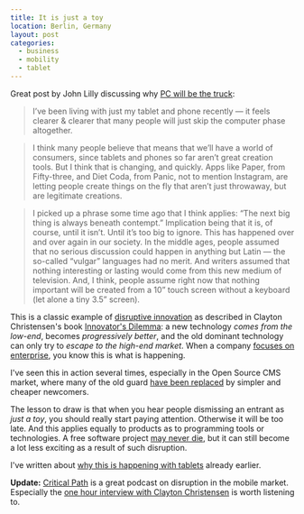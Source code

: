 ```yaml
---
title: It is just a toy
location: Berlin, Germany
layout: post
categories:
  - business
  - mobility
  - tablet
---
```

Great post by John Lilly discussing why [PC will be the truck](http://lilly.tumblr.com/post/23719699951/computers-trucks):

> I’ve been living with just my tablet and phone recently — it feels clearer & clearer that many people will just skip the computer phase altogether.

> I think many people believe that means that we’ll have a world of consumers, since tablets and phones so far aren’t great creation tools. But I think that is changing, and quickly. Apps like Paper, from Fifty-three, and Diet Coda, from Panic, not to mention Instagram, are letting people create things on the fly that aren’t just throwaway, but are legitimate creations.

> I picked up a phrase some time ago that I think applies: “The next big thing is always beneath contempt.” Implication being that it is, of course, until it isn’t. Until it’s too big to ignore. This has happened over and over again in our society. In the middle ages, people assumed that no serious discussion could happen in anything but Latin — the so-called “vulgar” languages had no merit. And writers assumed that nothing interesting or lasting would come from this new medium of television. And, I think, people assume right now that nothing important will be created from a 10” touch screen without a keyboard (let alone a tiny 3.5” screen).

This is a classic example of [disruptive innovation](http://en.wikipedia.org/wiki/Disruptive_innovation) as described in Clayton Christensen's book [Innovator's Dilemma](http://www.amazon.com/gp/product/0060521996/ref=as_li_ss_tl?ie=UTF8&tag=bergiesweblog-20&linkCode=as2&camp=1789&creative=390957&creativeASIN=0060521996): a new technology _comes from the low-end_, becomes _progressively better_, and the old dominant technology can only try to _escape to the high-end market_. When a company [focuses on enterprise](http://www.webpronews.com/rim-will-abandon-the-consumer-market-focus-on-enterprise-2012-03), you know this is what is happening.

I've seen this in action several times, especially in the Open Source CMS market, where many of the old guard [have been replaced](/blog/more-than-10-percent-drupal/) by simpler and cheaper newcomers.

The lesson to draw is that when you hear people dismissing an entrant as _just a toy_, you should really start paying attention. Otherwise it will be too late. And this applies equally to products as to programming tools or technologies. A free software project [may never die](/blog/free_software_at_work-openpsa2_is_making_a_return/), but it can still become a lot less exciting as a result of such disruption.

I've written about [why this is happening with tablets](/blog/why_the_tablet_form_factor_is_winning/) already earlier.

**Update:** [Critical Path](http://5by5.tv/criticalpath) is a great podcast on disruption in the mobile market. Especially the [one hour interview with Clayton Christensen](http://5by5.tv/criticalpath/36) is worth listening to.
